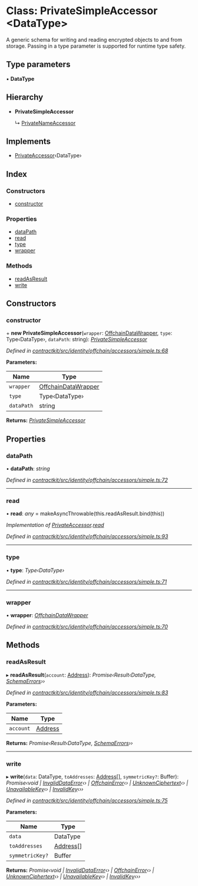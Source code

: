 # Class: PrivateSimpleAccessor <**DataType**>

A generic schema for writing and reading encrypted objects to and from storage. Passing
in a type parameter is supported for runtime type safety.

## Type parameters

▪ **DataType**

## Hierarchy

* **PrivateSimpleAccessor**

  ↳ [PrivateNameAccessor](_identity_offchain_accessors_name_.privatenameaccessor.md)

## Implements

* [PrivateAccessor](../interfaces/_identity_offchain_accessors_interfaces_.privateaccessor.md)‹DataType›

## Index

### Constructors

* [constructor](_identity_offchain_accessors_simple_.privatesimpleaccessor.md#constructor)

### Properties

* [dataPath](_identity_offchain_accessors_simple_.privatesimpleaccessor.md#datapath)
* [read](_identity_offchain_accessors_simple_.privatesimpleaccessor.md#read)
* [type](_identity_offchain_accessors_simple_.privatesimpleaccessor.md#type)
* [wrapper](_identity_offchain_accessors_simple_.privatesimpleaccessor.md#wrapper)

### Methods

* [readAsResult](_identity_offchain_accessors_simple_.privatesimpleaccessor.md#readasresult)
* [write](_identity_offchain_accessors_simple_.privatesimpleaccessor.md#write)

## Constructors

###  constructor

\+ **new PrivateSimpleAccessor**(`wrapper`: [OffchainDataWrapper](_identity_offchain_data_wrapper_.offchaindatawrapper.md), `type`: Type‹DataType›, `dataPath`: string): *[PrivateSimpleAccessor](_identity_offchain_accessors_simple_.privatesimpleaccessor.md)*

*Defined in [contractkit/src/identity/offchain/accessors/simple.ts:68](https://github.com/celo-org/celo-monorepo/blob/master/packages/contractkit/src/identity/offchain/accessors/simple.ts#L68)*

**Parameters:**

Name | Type |
------ | ------ |
`wrapper` | [OffchainDataWrapper](_identity_offchain_data_wrapper_.offchaindatawrapper.md) |
`type` | Type‹DataType› |
`dataPath` | string |

**Returns:** *[PrivateSimpleAccessor](_identity_offchain_accessors_simple_.privatesimpleaccessor.md)*

## Properties

###  dataPath

• **dataPath**: *string*

*Defined in [contractkit/src/identity/offchain/accessors/simple.ts:72](https://github.com/celo-org/celo-monorepo/blob/master/packages/contractkit/src/identity/offchain/accessors/simple.ts#L72)*

___

###  read

• **read**: *any* = makeAsyncThrowable(this.readAsResult.bind(this))

*Implementation of [PrivateAccessor](../interfaces/_identity_offchain_accessors_interfaces_.privateaccessor.md).[read](../interfaces/_identity_offchain_accessors_interfaces_.privateaccessor.md#read)*

*Defined in [contractkit/src/identity/offchain/accessors/simple.ts:93](https://github.com/celo-org/celo-monorepo/blob/master/packages/contractkit/src/identity/offchain/accessors/simple.ts#L93)*

___

###  type

• **type**: *Type‹DataType›*

*Defined in [contractkit/src/identity/offchain/accessors/simple.ts:71](https://github.com/celo-org/celo-monorepo/blob/master/packages/contractkit/src/identity/offchain/accessors/simple.ts#L71)*

___

###  wrapper

• **wrapper**: *[OffchainDataWrapper](_identity_offchain_data_wrapper_.offchaindatawrapper.md)*

*Defined in [contractkit/src/identity/offchain/accessors/simple.ts:70](https://github.com/celo-org/celo-monorepo/blob/master/packages/contractkit/src/identity/offchain/accessors/simple.ts#L70)*

## Methods

###  readAsResult

▸ **readAsResult**(`account`: [Address](../modules/_base_.md#address)): *Promise‹Result‹DataType, [SchemaErrors](../modules/_identity_offchain_accessors_errors_.md#schemaerrors)››*

*Defined in [contractkit/src/identity/offchain/accessors/simple.ts:83](https://github.com/celo-org/celo-monorepo/blob/master/packages/contractkit/src/identity/offchain/accessors/simple.ts#L83)*

**Parameters:**

Name | Type |
------ | ------ |
`account` | [Address](../modules/_base_.md#address) |

**Returns:** *Promise‹Result‹DataType, [SchemaErrors](../modules/_identity_offchain_accessors_errors_.md#schemaerrors)››*

___

###  write

▸ **write**(`data`: DataType, `toAddresses`: [Address](../modules/_base_.md#address)[], `symmetricKey?`: Buffer): *Promise‹void | [InvalidDataError](_identity_offchain_accessors_errors_.invaliddataerror.md)‹› | [OffchainError](_identity_offchain_accessors_errors_.offchainerror.md)‹› | [UnknownCiphertext](_identity_offchain_accessors_errors_.unknownciphertext.md)‹› | [UnavailableKey](_identity_offchain_accessors_errors_.unavailablekey.md)‹› | [InvalidKey](_identity_offchain_accessors_errors_.invalidkey.md)‹››*

*Defined in [contractkit/src/identity/offchain/accessors/simple.ts:75](https://github.com/celo-org/celo-monorepo/blob/master/packages/contractkit/src/identity/offchain/accessors/simple.ts#L75)*

**Parameters:**

Name | Type |
------ | ------ |
`data` | DataType |
`toAddresses` | [Address](../modules/_base_.md#address)[] |
`symmetricKey?` | Buffer |

**Returns:** *Promise‹void | [InvalidDataError](_identity_offchain_accessors_errors_.invaliddataerror.md)‹› | [OffchainError](_identity_offchain_accessors_errors_.offchainerror.md)‹› | [UnknownCiphertext](_identity_offchain_accessors_errors_.unknownciphertext.md)‹› | [UnavailableKey](_identity_offchain_accessors_errors_.unavailablekey.md)‹› | [InvalidKey](_identity_offchain_accessors_errors_.invalidkey.md)‹››*

